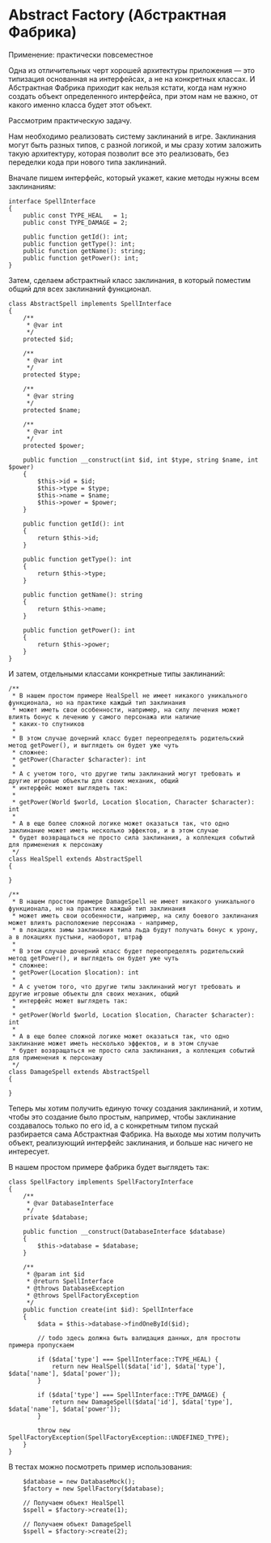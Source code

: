 <h1>Abstract Factory (Абстрактная Фабрика)</h1>

<p>
    Применение: практически повсеместное
</p>

<p>
    Одна из отличительных черт хорошей архитектуры приложения — это типизация основанная на интерфейсах, 
    а не на конкретных классах. И Абстрактная Фабрика приходит как нельзя кстати, когда нам нужно создать 
    объект определенного интерфейса, при этом нам не важно, от какого именно класса будет этот объект.
</p>

<p>
    Рассмотрим практическую задачу.
</p>

<p>
    Нам необходимо реализовать систему заклинаний в игре. Заклинания могут быть разных типов, с разной логикой, 
    и мы сразу хотим заложить такую архитектуру, которая позволит все это реализовать, без переделки кода при 
    нового типа заклинаний.
</p>

<p>
    Вначале пишем интерфейс, который укажет, какие методы нужны всем заклинаниям:
</p>

    interface SpellInterface
    {
        public const TYPE_HEAL   = 1;
        public const TYPE_DAMAGE = 2;
    
        public function getId(): int;
        public function getType(): int;
        public function getName(): string;
        public function getPower(): int;
    }

<p>
    Затем, сделаем абстрактный класс заклинания, в который поместим общий для всех заклинаний функционал.
</p>

    class AbstractSpell implements SpellInterface
    {
        /**
         * @var int
         */
        protected $id;
    
        /**
         * @var int
         */
        protected $type;
    
        /**
         * @var string
         */
        protected $name;
    
        /**
         * @var int
         */
        protected $power;
    
        public function __construct(int $id, int $type, string $name, int $power)
        {
            $this->id = $id;
            $this->type = $type;
            $this->name = $name;
            $this->power = $power;
        }
    
        public function getId(): int
        {
            return $this->id;
        }
    
        public function getType(): int
        {
            return $this->type;
        }
    
        public function getName(): string
        {
            return $this->name;
        }
    
        public function getPower(): int
        {
            return $this->power;
        }
    }

<p>
    И затем, отдельными классами конкретные типы заклинаний:
</p>

    /**
     * В нашем простом примере HealSpell не имеет никакого уникального функционала, но на практике каждый тип заклинания
     * может иметь свои особенности, например, на силу лечения может влиять бонус к лечению у самого персонажа или наличие
     * каких-то спутников
     *
     * В этом случае дочерний класс будет переопределять родительский метод getPower(), и выглядеть он будет уже чуть
     * сложнее:
     * getPower(Character $character): int
     *
     * А с учетом того, что другие типы заклинаний могут требовать и другие игровые объекты для своих механик, общий
     * интерфейс может выглядеть так:
     *
     * getPower(World $world, Location $location, Character $character): int
     *
     * А в еще более сложной логике может оказаться так, что одно заклинание может иметь несколько эффектов, и в этом случае
     * будет возвращаться не просто сила заклинания, а коллекция событий для применения к персонажу
     */
    class HealSpell extends AbstractSpell
    {
    
    }

    /**
     * В нашем простом примере DamageSpell не имеет никакого уникального функционала, но на практике каждый тип заклинания
     * может иметь свои особенности, например, на силу боевого заклинания может влиять расположение персонажа - например,
     * в локациях зимы заклинания типа льда будут получать бонус к урону, а в локациях пустыни, наоборот, штраф
     *
     * В этом случае дочерний класс будет переопределять родительский метод getPower(), и выглядеть он будет уже чуть
     * сложнее:
     * getPower(Location $location): int
     *
     * А с учетом того, что другие типы заклинаний могут требовать и другие игровые объекты для своих механик, общий
     * интерфейс может выглядеть так:
     *
     * getPower(World $world, Location $location, Character $character): int
     *
     * А в еще более сложной логике может оказаться так, что одно заклинание может иметь несколько эффектов, и в этом случае
     * будет возвращаться не просто сила заклинания, а коллекция событий для применения к персонажу
     */
    class DamageSpell extends AbstractSpell
    {
    
    }

<p>
    Теперь мы хотим получить единую точку создания заклинаний, и хотим, чтобы это создание было простым, например, 
    чтобы заклинание создавалось только по его id, а с конкретным типом пускай разбирается сама Абстрактная Фабрика. 
    На выходе мы хотим получить объект, реализующий интерфейс заклинания, и больше нас ничего не интересует.
</p>

<p>
    В нашем простом примере фабрика будет выглядеть так:
</p>

    class SpellFactory implements SpellFactoryInterface
    {
        /**
         * @var DatabaseInterface
         */
        private $database;
    
        public function __construct(DatabaseInterface $database)
        {
            $this->database = $database;
        }
    
        /**
         * @param int $id
         * @return SpellInterface
         * @throws DatabaseException
         * @throws SpellFactoryException
         */
        public function create(int $id): SpellInterface
        {
            $data = $this->database->findOneById($id);
    
            // todo здесь должна быть валидация данных, для простоты примера пропускаем
    
            if ($data['type'] === SpellInterface::TYPE_HEAL) {
                return new HealSpell($data['id'], $data['type'], $data['name'], $data['power']);
            }
    
            if ($data['type'] === SpellInterface::TYPE_DAMAGE) {
                return new DamageSpell($data['id'], $data['type'], $data['name'], $data['power']);
            }
    
            throw new SpellFactoryException(SpellFactoryException::UNDEFINED_TYPE);
        }
    }

<p>
    В тестах можно посмотреть пример использования:
</p>

        $database = new DatabaseMock();
        $factory = new SpellFactory($database);
        
        // Получаем объект HealSpell
        $spell = $factory->create(1);

        // Получаем объект DamageSpell
        $spell = $factory->create(2);
